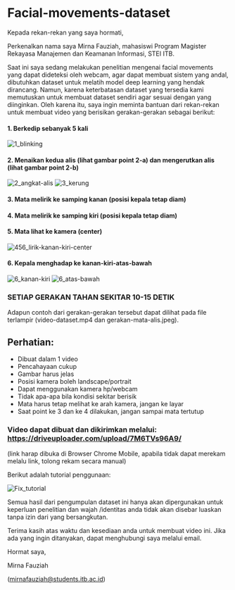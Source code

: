 # Facial-movements-dataset
Kepada rekan-rekan yang saya hormati,

Perkenalkan nama saya Mirna Fauziah, mahasiswi Program Magister Rekayasa Manajemen dan Keamanan Informasi, STEI ITB. 

Saat ini saya sedang melakukan penelitian mengenai facial movements yang dapat dideteksi oleh webcam, agar dapat membuat sistem yang andal, dibutuhkan dataset untuk melatih model deep learning yang hendak dirancang. Namun, karena keterbatasan dataset yang tersedia kami memutuskan untuk membuat dataset sendiri agar sesuai dengan yang diinginkan. Oleh karena itu, saya ingin meminta bantuan dari rekan-rekan untuk membuat video yang berisikan gerakan-gerakan sebagai berikut:

#### 1. Berkedip sebanyak 5 kali 
![1_blinking](https://user-images.githubusercontent.com/60698877/97391339-992e0300-1911-11eb-892b-b96677d27ca7.gif)
#### 2. Menaikan kedua alis (lihat gambar point 2-a) dan mengerutkan alis (lihat gambar point 2-b)
![2_angkat-alis](https://user-images.githubusercontent.com/60698877/97391351-9df2b700-1911-11eb-87ba-29dfe82b227a.gif)
![3_kerung](https://user-images.githubusercontent.com/60698877/97391359-a21ed480-1911-11eb-8ca2-6f7f3b0d31bc.gif)
#### 3. Mata melirik ke samping kanan (posisi kepala tetap diam)
#### 4. Mata melirik ke samping kiri (posisi kepala tetap diam)
#### 5. Mata lihat ke kamera (center) 
![456_lirik-kanan-kiri-center](https://user-images.githubusercontent.com/60698877/97391383-af3bc380-1911-11eb-95f5-8a7201134513.gif)
#### 6. Kepala menghadap ke kanan-kiri-atas-bawah
![6_kanan-kiri](https://user-images.githubusercontent.com/60698877/97391372-a9de7900-1911-11eb-9200-0efa779a6ae6.gif)
![6_atas-bawah](https://user-images.githubusercontent.com/60698877/97391366-a519c500-1911-11eb-9bcb-7383867ec017.gif)
### SETIAP GERAKAN TAHAN SEKITAR 10-15 DETIK

Adapun contoh dari gerakan-gerakan tersebut dapat dilihat pada file terlampir (video-dataset.mp4 dan gerakan-mata-alis.jpeg).


## Perhatian:
- Dibuat dalam 1 video
- Pencahayaan cukup
- Gambar harus jelas
- Posisi kamera boleh landscape/portrait
- Dapat menggunakan kamera hp/webcam 
- Tidak apa-apa bila kondisi sekitar berisik
- Mata harus tetap melihat ke arah kamera, jangan ke layar
- Saat point ke 3 dan ke 4 dilakukan, jangan sampai mata tertutup
### Video dapat dibuat dan dikirimkan melalui: https://driveuploader.com/upload/7M6TVs96A9/
(link harap dibuka di Browser Chrome Mobile, apabila tidak dapat merekam melalu link, tolong rekam secara manual)

Berikut adalah tutorial penggunaan:

![Fix_tutorial](https://user-images.githubusercontent.com/60698877/97532084-2ba0d600-19e8-11eb-9a8c-b9ea3c708125.gif)

Semua hasil dari pengumpulan dataset ini hanya akan dipergunakan untuk keperluan penelitian dan wajah /identitas anda tidak akan disebar luaskan tanpa izin dari yang bersangkutan.  

Terima kasih atas waktu dan kesediaan anda untuk membuat video ini. Jika ada yang ingin ditanyakan, dapat menghubungi saya melalui email.

Hormat saya,

Mirna Fauziah

(mirnafauziah@students.itb.ac.id)
